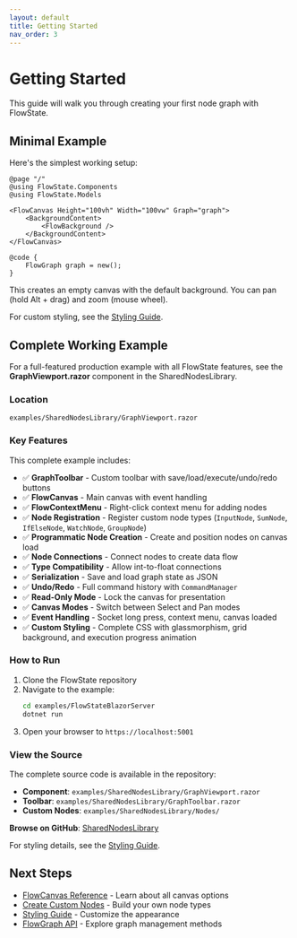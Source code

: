 ```yaml
---
layout: default
title: Getting Started
nav_order: 3
---
```


# Getting Started

This guide will walk you through creating your first node graph with FlowState.

## Minimal Example

Here's the simplest working setup:

```razor
@page "/"
@using FlowState.Components
@using FlowState.Models

<FlowCanvas Height="100vh" Width="100vw" Graph="graph">
    <BackgroundContent>
        <FlowBackground />
    </BackgroundContent>
</FlowCanvas>

@code {
    FlowGraph graph = new();
}
```

This creates an empty canvas with the default background. You can pan (hold Alt + drag) and zoom (mouse wheel).

For custom styling, see the [Styling Guide](./customization/styling-guide.html).

## Complete Working Example

For a full-featured production example with all FlowState features, see the **GraphViewport.razor** component in the SharedNodesLibrary.

### Location

```
examples/SharedNodesLibrary/GraphViewport.razor
```

### Key Features

This complete example includes:

- ✅ **GraphToolbar** - Custom toolbar with save/load/execute/undo/redo buttons
- ✅ **FlowCanvas** - Main canvas with event handling
- ✅ **FlowContextMenu** - Right-click context menu for adding nodes
- ✅ **Node Registration** - Register custom node types (`InputNode`, `SumNode`, `IfElseNode`, `WatchNode`, `GroupNode`)
- ✅ **Programmatic Node Creation** - Create and position nodes on canvas load
- ✅ **Node Connections** - Connect nodes to create data flow
- ✅ **Type Compatibility** - Allow int-to-float connections
- ✅ **Serialization** - Save and load graph state as JSON
- ✅ **Undo/Redo** - Full command history with `CommandManager`
- ✅ **Read-Only Mode** - Lock the canvas for presentation
- ✅ **Canvas Modes** - Switch between Select and Pan modes
- ✅ **Event Handling** - Socket long press, context menu, canvas loaded
- ✅ **Custom Styling** - Complete CSS with glassmorphism, grid background, and execution progress animation

### How to Run

1. Clone the FlowState repository
2. Navigate to the example:
   ```bash
   cd examples/FlowStateBlazorServer
   dotnet run
   ```
3. Open your browser to `https://localhost:5001`

### View the Source

The complete source code is available in the repository:
- **Component**: `examples/SharedNodesLibrary/GraphViewport.razor`
- **Toolbar**: `examples/SharedNodesLibrary/GraphToolbar.razor`
- **Custom Nodes**: `examples/SharedNodesLibrary/Nodes/`

**Browse on GitHub**: [SharedNodesLibrary](https://github.com/sps014/FlowState/tree/main/examples/SharedNodesLibrary)

For styling details, see the [Styling Guide](./customization/styling-guide.html).

## Next Steps

- [FlowCanvas Reference](./components/flow-canvas.html) - Learn about all canvas options
- [Create Custom Nodes](./customization/custom-nodes.html) - Build your own node types
- [Styling Guide](./customization/styling-guide.html) - Customize the appearance
- [FlowGraph API](./flow-graph.html) - Explore graph management methods

